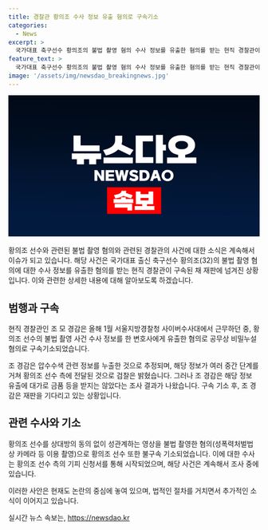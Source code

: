 ```yaml
---
title: 경찰관 황의조 수사 정보 유출 혐의로 구속기소
categories:
  - News
excerpt: >
  국가대표 축구선수 황의조의 불법 촬영 혐의 수사 정보를 유출한 혐의를 받는 현직 경찰관이 구속된 채 재판에 넘겨졌다. 조 모 경감은 서울지방경찰청 사이버수사대에서 알게 된 황의조 사건 정보를 변호사에게 유출한 혐의를 받고 있다. 유출된 정보는 황의조 측에 다가간 것으로 확인되었으며, 경찰은 조 경감을 구속하고 검찰에 송치했다. 이와 별개로 황의조를 상대방의 동의 없이 촬영한 영상에 대해서도 불법 촬영 혐의로 기소되었다.
feature_text: >
  국가대표 축구선수 황의조의 불법 촬영 혐의 수사 정보를 유출한 혐의를 받는 현직 경찰관이 구속된 채 재판에 넘겨졌다. 조 모 경감은 서울지방경찰청 사이버수사대에서 알게 된 황의조 사건 정보를 변호사에게 유출한 혐의를 받고 있다. 유출된 정보는 황의조 측에 다가간 것으로 확인되었으며, 경찰은 조 경감을 구속하고 검찰에 송치했다. 이와 별개로 황의조를 상대방의 동의 없이 촬영한 영상에 대해서도 불법 촬영 혐의로 기소되었다.
image: '/assets/img/newsdao_breakingnews.jpg'
---
```


<p><img src="/assets/img/newsdao_breakingnews.jpg" alt="firstkoreanews 속보" /></p>

<p>황의조 선수와 관련된 불법 촬영 혐의와 관련된 경찰관의 사건에 대한 소식은 계속해서 이슈가 되고 있습니다. 해당 사건은 국가대표 출신 축구선수 황의조(32)의 불법 촬영 혐의에 대한 수사 정보를 유출한 혐의를 받는 현직 경찰관이 구속된 채 재판에 넘겨진 상황입니다. 이와 관련한 상세한 내용에 대해 알아보도록 하겠습니다.</p>

<h2 data-ke-size="size26">범행과 구속</h2>

<p>현직 경찰관인 조 모 경감은 올해 1월 서울지방경찰청 사이버수사대에서 근무하던 중, 황의조 선수의 불법 촬영 사건 수사 정보를 한 변호사에게 유출한 혐의로 공무상 비밀누설 혐의로 구속기소되었습니다.</p>

<p>조 경감은 압수수색 관련 정보를 누출한 것으로 추정되며, 해당 정보가 여러 중간 단계를 거쳐 황의조 선수 측에 전달된 것으로 검찰은 밝혔습니다. 그러나 조 경감은 해당 정보 유출에 대가로 금품 등을 받지는 않았다는 조사 결과가 나왔습니다. 구속 기소 후, 조 경감은 재판을 기다리고 있는 상황입니다.</p>

<h2 data-ke-size="size26">관련 수사와 기소</h2>

<p>황의조 선수를 상대방의 동의 없이 성관계하는 영상을 불법 촬영한 혐의(성폭력처벌법상 카메라 등 이용 촬영)으로 황의조 선수 또한 불구속 기소되었습니다. 이에 대한 수사는 황의조 선수 측의 기피 신청서를 통해 시작되었으며, 해당 사건은 계속해서 조사 중에 있습니다.</p>

<p>이러한 사안은 현재도 논란의 중심에 놓여 있으며, 법적인 절차를 거치면서 추가적인 소식이 이어지고 있습니다.</p>
실시간 뉴스 속보는, <a href="https://newsdao.kr" rel="dofollow">https://newsdao.kr</a>


